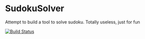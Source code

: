 # SudokuSolver
Attempt to build a tool to solve sudoku. Totally useless, just for fun

[![Build Status](https://travis-ci.com/NicolasReyrolle/SudokuSolver.svg?branch=master)](https://travis-ci.com/NicolasReyrolle/SudokuSolver)
